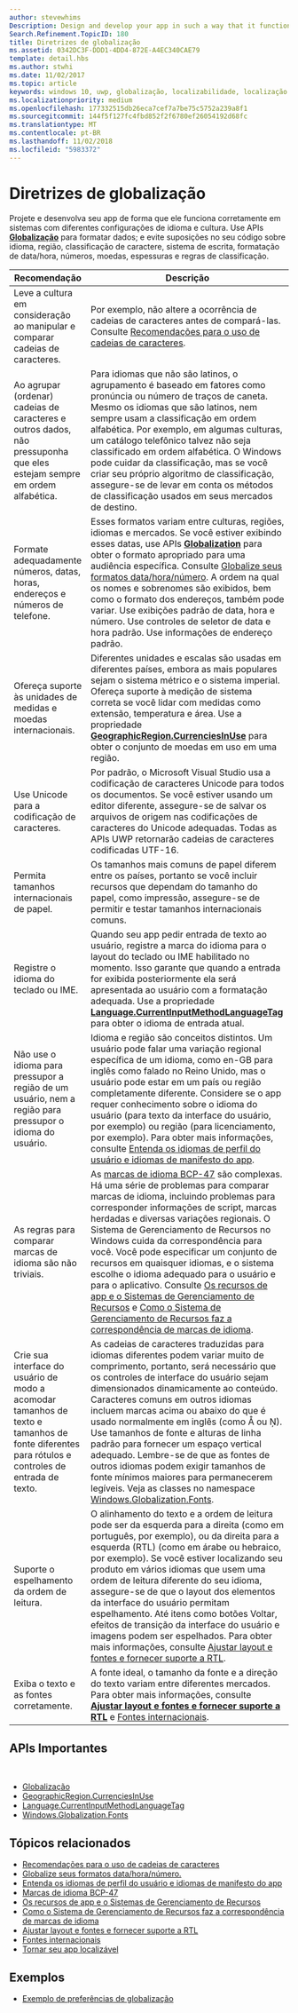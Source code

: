 ```yaml
---
author: stevewhims
Description: Design and develop your app in such a way that it functions appropriately on systems with different language and culture configurations.
Search.Refinement.TopicID: 180
title: Diretrizes de globalização
ms.assetid: 0342DC3F-DDD1-4DD4-872E-A4EC340CAE79
template: detail.hbs
ms.author: stwhi
ms.date: 11/02/2017
ms.topic: article
keywords: windows 10, uwp, globalização, localizabilidade, localização
ms.localizationpriority: medium
ms.openlocfilehash: 177332515db26eca7cef7a7be75c5752a239a8f1
ms.sourcegitcommit: 144f5f127fc4fbd852f2f6780ef26054192d68fc
ms.translationtype: MT
ms.contentlocale: pt-BR
ms.lasthandoff: 11/02/2018
ms.locfileid: "5983372"
---
```

# <a name="guidelines-for-globalization"></a>Diretrizes de globalização

Projete e desenvolva seu app de forma que ele funciona corretamente em sistemas com diferentes configurações de idioma e cultura. Use APIs [**Globalização**](/uwp/api/Windows.Globalization?branch=live) para formatar dados; e evite suposições no seu código sobre idioma, região, classificação de caractere, sistema de escrita, formatação de data/hora, números, moedas, espessuras e regras de classificação.

| Recomendação | Descrição |
| ------------- | ----------- |
| Leve a cultura em consideração ao manipular e comparar cadeias de caracteres. | Por exemplo, não altere a ocorrência de cadeias de caracteres antes de compará-las. Consulte [Recomendações para o uso de cadeias de caracteres](/dotnet/standard/base-types/best-practices-strings?branch=live#recommendations_for_string_usage). |
| Ao agrupar (ordenar) cadeias de caracteres e outros dados, não pressuponha que eles estejam sempre em ordem alfabética. | Para idiomas que não são latinos, o agrupamento é baseado em fatores como pronúncia ou número de traços de caneta. Mesmo os idiomas que são latinos, nem sempre usam a classificação em ordem alfabética. Por exemplo, em algumas culturas, um catálogo telefônico talvez não seja classificado em ordem alfabética. O Windows pode cuidar da classificação, mas se você criar seu próprio algoritmo de classificação, assegure-se de levar em conta os métodos de classificação usados em seus mercados de destino. |
| Formate adequadamente números, datas, horas, endereços e números de telefone. | Esses formatos variam entre culturas, regiões, idiomas e mercados. Se você estiver exibindo esses datas, use APIs [**Globalization**](/uwp/api/Windows.Globalization?branch=live) para obter o formato apropriado para uma audiência específica. Consulte [Globalize seus formatos data/hora/número](use-global-ready-formats.md). A ordem na qual os nomes e sobrenomes são exibidos, bem como o formato dos endereços, também pode variar. Use exibições padrão de data, hora e número. Use controles de seletor de data e hora padrão. Use informações de endereço padrão. |
| Ofereça suporte às unidades de medidas e moedas internacionais. | Diferentes unidades e escalas são usadas em diferentes países, embora as mais populares sejam o sistema métrico e o sistema imperial. Ofereça suporte à medição de sistema correta se você lidar com medidas como extensão, temperatura e área. Use a propriedade [**GeographicRegion.CurrenciesInUse**](/uwp/api/windows.globalization.geographicregion.CurrenciesInUse) para obter o conjunto de moedas em uso em uma região. |
| Use Unicode para a codificação de caracteres. | Por padrão, o Microsoft Visual Studio usa a codificação de caracteres Unicode para todos os documentos. Se você estiver usando um editor diferente, assegure-se de salvar os arquivos de origem nas codificações de caracteres do Unicode adequadas. Todas as APIs UWP retornarão cadeias de caracteres codificadas UTF-16. |
| Permita tamanhos internacionais de papel. | Os tamanhos mais comuns de papel diferem entre os países, portanto se você incluir recursos que dependam do tamanho do papel, como impressão, assegure-se de permitir e testar tamanhos internacionais comuns. |
| Registre o idioma do teclado ou IME. | Quando seu app pedir entrada de texto ao usuário, registre a marca do idioma para o layout do teclado ou IME habilitado no momento. Isso garante que quando a entrada for exibida posteriormente ela será apresentada ao usuário com a formatação adequada. Use a propriedade [**Language.CurrentInputMethodLanguageTag**](/uwp/api/windows.globalization.language.CurrentInputMethodLanguageTag) para obter o idioma de entrada atual. |
| Não use o idioma para pressupor a região de um usuário, nem a região para pressupor o idioma do usuário. | Idioma e região são conceitos distintos. Um usuário pode falar uma variação regional específica de um idioma, como en-GB para inglês como falado no Reino Unido, mas o usuário pode estar em um país ou região completamente diferente. Considere se o app requer conhecimento sobre o idioma do usuário (para texto da interface do usuário, por exemplo) ou região (para licenciamento, por exemplo). Para obter mais informações, consulte [Entenda os idiomas de perfil do usuário e idiomas de manifesto do app](manage-language-and-region.md). |
| As regras para comparar marcas de idioma são não triviais. | As [marcas de idioma BCP-47](http://go.microsoft.com/fwlink/p/?linkid=227302) são complexas. Há uma série de problemas para comparar marcas de idioma, incluindo problemas para corresponder informações de script, marcas herdadas e diversas variações regionais. O Sistema de Gerenciamento de Recursos no Windows cuida da correspondência para você. Você pode especificar um conjunto de recursos em quaisquer idiomas, e o sistema escolhe o idioma adequado para o usuário e para o aplicativo. Consulte [Os recursos de app e o Sistemas de Gerenciamento de Recursos](../../app-resources/index.md) e [Como o Sistema de Gerenciamento de Recursos faz a correspondência de marcas de idioma](../../app-resources/how-rms-matches-lang-tags.md). |
| Crie sua interface do usuário de modo a acomodar tamanhos de texto e tamanhos de fonte diferentes para rótulos e controles de entrada de texto. | As cadeias de caracteres traduzidas para idiomas diferentes podem variar muito de comprimento, portanto, será necessário que os controles de interface do usuário sejam dimensionados dinamicamente ao conteúdo. Caracteres comuns em outros idiomas incluem marcas acima ou abaixo do que é usado normalmente em inglês (como Å ou Ņ). Use tamanhos de fonte e alturas de linha padrão para fornecer um espaço vertical adequado. Lembre-se de que as fontes de outros idiomas podem exigir tamanhos de fonte mínimos maiores para permanecerem legíveis. Veja as classes no namespace [Windows.Globalization.Fonts](/uwp/api/windows.globalization.fonts?branch=live). |
| Suporte o espelhamento da ordem de leitura. | O alinhamento do texto e a ordem de leitura pode ser da esquerda para a direita (como em português, por exemplo), ou da direita para a esquerda (RTL) (como em árabe ou hebraico, por exemplo). Se você estiver localizando seu produto em vários idiomas que usem uma ordem de leitura diferente do seu idioma, assegure-se de que o layout dos elementos da interface do usuário permitam espelhamento. Até itens como botões Voltar, efeitos de transição da interface do usuário e imagens podem ser espelhados. Para obter mais informações, consulte [Ajustar layout e fontes e fornecer suporte a RTL](adjust-layout-and-fonts--and-support-rtl.md). |
| Exiba o texto e as fontes corretamente. | A fonte ideal, o tamanho da fonte e a direção do texto variam entre diferentes mercados. Para obter mais informações, consulte [**Ajustar layout e fontes e fornecer suporte a RTL**](adjust-layout-and-fonts--and-support-rtl.md) e [Fontes internacionais](loc-international-fonts.md). |

## <a name="important-apis"></a>APIs Importantes
 
* [Globalização](/uwp/api/Windows.Globalization?branch=live)
* [GeographicRegion.CurrenciesInUse](/uwp/api/windows.globalization.geographicregion.CurrenciesInUse)
* [Language.CurrentInputMethodLanguageTag](/uwp/api/windows.globalization.language.CurrentInputMethodLanguageTag)
* [Windows.Globalization.Fonts](/uwp/api/windows.globalization.fonts?branch=live)

## <a name="related-topics"></a>Tópicos relacionados

* [Recomendações para o uso de cadeias de caracteres](/dotnet/standard/base-types/best-practices-strings?branch=live#recommendations_for_string_usage)
* [Globalize seus formatos data/hora/número.](use-global-ready-formats.md)
* [Entenda os idiomas de perfil do usuário e idiomas de manifesto do app](manage-language-and-region.md)
* [Marcas de idioma BCP-47](http://go.microsoft.com/fwlink/p/?linkid=227302)
* [Os recursos de app e o Sistemas de Gerenciamento de Recursos](../../app-resources/index.md)
* [Como o Sistema de Gerenciamento de Recursos faz a correspondência de marcas de idioma](../../app-resources/how-rms-matches-lang-tags.md)
* [Ajustar layout e fontes e fornecer suporte a RTL](adjust-layout-and-fonts--and-support-rtl.md)
* [Fontes internacionais](loc-international-fonts.md)
* [Tornar seu app localizável](prepare-your-app-for-localization.md)

## <a name="samples"></a>Exemplos

* [Exemplo de preferências de globalização](http://go.microsoft.com/fwlink/p/?linkid=231608)

